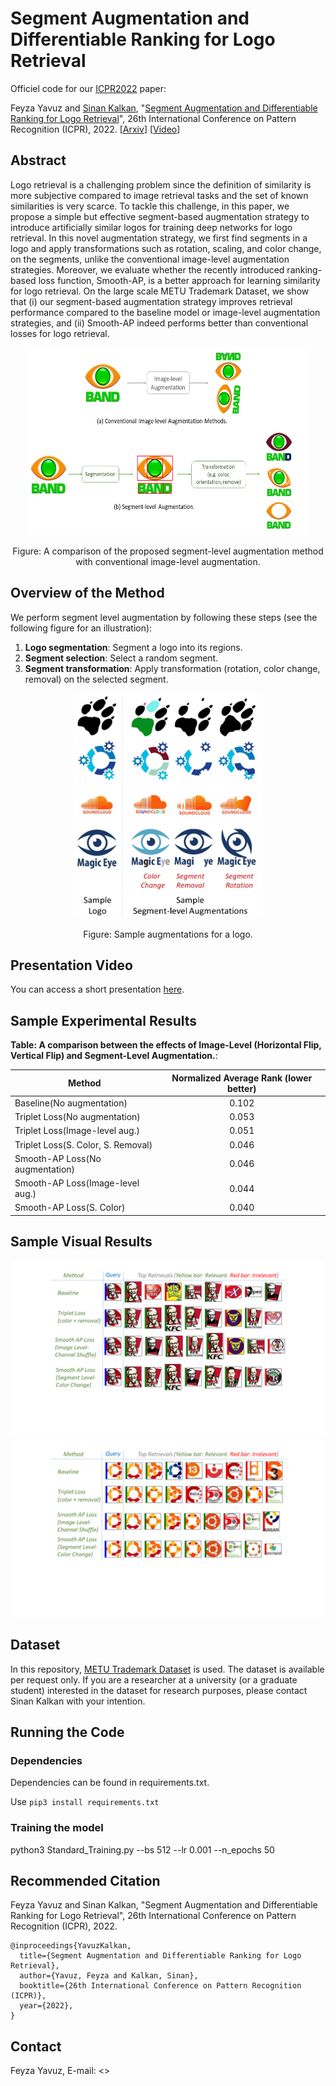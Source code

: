 #  Segment Augmentation and Differentiable Ranking for Logo Retrieval

Officiel code for our [ICPR2022](https://www.icpr2022.com/) paper: 

Feyza Yavuz and [Sinan Kalkan](https://user.ceng.metu.edu.tr/~skalkan/), "[Segment Augmentation and Differentiable Ranking for Logo Retrieval](https://arxiv.org/abs/2209.02482)", 26th International Conference on Pattern Recognition (ICPR), 2022. [[Arxiv](https://arxiv.org/abs/2209.02482)] [[Video](https://www.youtube.com/watch?v=06d4OvMqmWg)] 

## Abstract
Logo retrieval is a challenging problem since the definition of similarity is more subjective compared to image retrieval tasks and the set of known similarities is very scarce. To tackle this challenge, in this paper, we propose a simple but effective segment-based augmentation strategy to introduce artificially similar logos for training deep networks for logo retrieval. In this novel augmentation strategy, we first find segments in a logo and apply transformations such as rotation, scaling, and color change, on the segments, unlike the conventional image-level augmentation strategies. Moreover, we evaluate whether the recently introduced ranking-based loss function, Smooth-AP, is a better approach for learning similarity for logo retrieval. On the large scale METU Trademark Dataset, we show that (i) our segment-based augmentation strategy improves retrieval performance compared to the baseline model or image-level augmentation strategies, and (ii) Smooth-AP indeed performs better than conventional losses for logo retrieval. 
<p align="center">
<img src=https://github.com/blisgard/SegmentBasedAugmentation/blob/main/figures/teaser_figures.png  width="450" height="300">
  
  <p align="center">Figure: A comparison of the proposed segment-level augmentation method with conventional image-level augmentation.</p>
</p>

## Overview of the Method

We perform segment level augmentation by following these steps (see the following figure for an illustration):
1. **Logo segmentation**: Segment a logo into its regions. 
2. **Segment selection**: Select a random segment.
3. **Segment transformation**: Apply transformation (rotation, color change, removal) on the selected segment.

<p align="center" >
  <img src=https://github.com/blisgard/SegmentBasedAugmentation/blob/main/figures/sample_augmentations.png  width="300" height="360">
  
  <p align="center">Figure: Sample augmentations for a logo.</p>
</p>

## Presentation Video

You can access a short presentation [here](https://www.youtube.com/watch?v=06d4OvMqmWg). 

## Sample Experimental Results

**Table: A comparison between the effects of Image-Level (Horizontal Flip, Vertical Flip) and Segment-Level
Augmentation.**:

| Method        | Normalized Average Rank (lower better)     | 
| ------------- |:-------------:| 
| Baseline(No augmentation)    |  0.102 | 
| Triplet Loss(No augmentation)      | 0.053      | 
| Triplet Loss(Image-level aug.)|  0.051      |  
| Triplet Loss(S. Color, S. Removal)|  0.046     |  
| Smooth-AP Loss(No augmentation)|  0.046      |  
| Smooth-AP Loss(Image-level aug.)|  0.044      |  
| Smooth-AP Loss(S. Color) |  0.040      |  

## Sample Visual Results
![](https://github.com/blisgard/SegmentBasedAugmentation/blob/main/figures/visual_results_1.png)
![](https://github.com/blisgard/SegmentBasedAugmentation/blob/main/figures/visual_results_2.png)

## Dataset
In this repository, [METU Trademark Dataset](https://github.com/neouyghur/METU-TRADEMARK-DATASET) is used. The dataset is available per request only. If you are a researcher at a university (or a graduate student) interested in the dataset for research purposes, please contact Sinan Kalkan with your intention.

## Running the Code

### Dependencies

Dependencies can be found in requirements.txt. 

Use `pip3 install requirements.txt`


### Training the model

python3 Standard_Training.py  --bs 512 --lr 0.001 --n_epochs 50

## Recommended Citation

Feyza Yavuz and Sinan Kalkan, "Segment Augmentation and Differentiable Ranking for Logo Retrieval", 26th International Conference on Pattern Recognition (ICPR), 2022.

```
@inproceedings{YavuzKalkan,
  title={Segment Augmentation and Differentiable Ranking for Logo Retrieval},
  author={Yavuz, Feyza and Kalkan, Sinan},
  booktitle={26th International Conference on Pattern Recognition (ICPR)},
  year={2022},
}
```

## Contact

Feyza Yavuz, E-mail: <>

